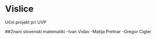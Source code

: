 # Vislice
Učni projekt pri UVP

##Znani slovenski matematiki
-Ivan Vidav
-Matija Pretnar
-Gregor Cigler